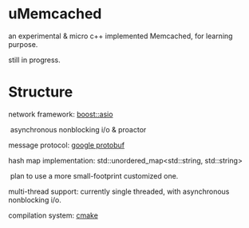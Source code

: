 # uMemcached

an experimental & micro c++ implemented Memcached, for learning purpose.

still in progress.

# Structure

network framework: [boost::asio](http://think-async.com/)

​	asynchronous nonblocking i/o & proactor

message protocol: [google protobuf](https://developers.google.com/protocol-buffers/)

hash map implementation: std::unordered_map\<std::string, std::string\>

​	plan to use a more small-footprint customized one.

multi-thread support: currently single threaded, with asynchronous nonblocking i/o.

compilation system: [cmake](https://cmake.org/)